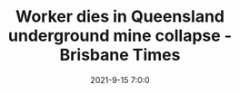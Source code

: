 ---
"title": "Worker dies in Queensland underground mine collapse - Brisbane Times"
"date": "2021-9-15 7:0:0"
"feed_name": "GOOGLENEWSMINING"
"feed_website": "https://news.google.com/search?q=mining%2Bincident&hl=en-US&gl=US&ceid=US:en"
"feed_rss": "https://news.google.com/rss/search?q=mining%2Bincident&hl=en-US&gl=US&ceid=US:en"
"link": "https://www.brisbanetimes.com.au/national/queensland/man-airlifted-to-hospital-after-qld-underground-mine-collapse-20210915-p58rpw.html"
"file": "_posts/2021-1-1-a3dff7147f4c7668dc349d02e8192bc0b73df8f7.md"
"accident": "1"
"drilling": "1"
"dead": "1"
"injured": "0"
"where": "mining site"
---